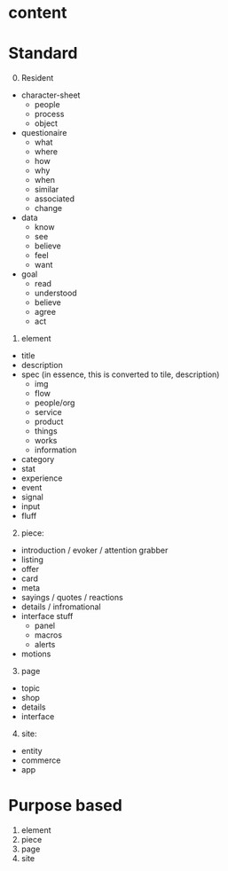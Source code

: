 # content

# Standard

0. Resident
  - character-sheet
    - people
    - process
    - object
  - questionaire
    - what
    - where
    - how
    - why
    - when
    - similar
    - associated
    - change
  - data
    - know
    - see
    - believe
    - feel
    - want
  - goal
    - read
    - understood
    - believe
    - agree
    - act

1. element
  - title
  - description
  - spec (in essence, this is converted to tile, description)
    - img
    - flow
    - people/org
    - service
    - product
    - things
    - works
    - information
  - category
  - stat
  - experience
  - event
  - signal
  - input
  - fluff


2. piece:
  - introduction / evoker / attention grabber
  - listing
  - offer
  - card
  - meta
  - sayings / quotes / reactions
  - details / infromational
  - interface stuff
    - panel
    - macros
    - alerts
  - motions

3. page
  - topic
  - shop
  - details
  - interface

4. site:
  - entity
  - commerce
  - app

# Purpose based

1. element
2. piece
3. page
4. site

